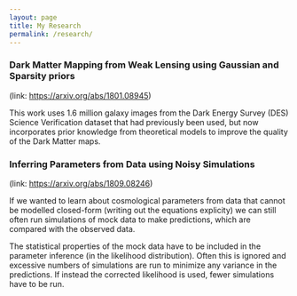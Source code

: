 ```yaml
---
layout: page
title: My Research
permalink: /research/
---
```


### Dark Matter Mapping from Weak Lensing using Gaussian and Sparsity priors
(link: https://arxiv.org/abs/1801.08945)

This work uses 1.6 million galaxy images from the Dark Energy Survey (DES) Science Verification dataset that had previously been used, but now incorporates prior knowledge from theoretical models to improve the quality of the Dark Matter maps.

### Inferring Parameters from Data using Noisy Simulations
(link: https://arxiv.org/abs/1809.08246)

If we wanted to learn about cosmological parameters from data that cannot be modelled closed-form (writing out the equations explicity) we can still often run simulations of mock data to make predictions, which are compared with the observed data.

The statistical properties of the mock data have to be included in the parameter inference (in the likelihood distribution). Often this is ignored and excessive numbers of simulations are run to minimize any variance in the predictions. If instead the corrected likelihood is used, fewer simulations have to be run.

